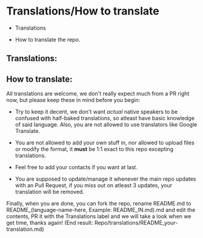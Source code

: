 # Translations/How to translate

* Translations


* How to translate the repo.

## Translations:



## How to translate:

All translations are welcome, we don't really expect much from a PR right now, but please keep these in mind before you begin:

- Try to keep it decent, we don't want *actual* native speakers to be confused with half-baked translations, so atleast have basic knowledge of said language. Also, you are not allowed to use translators like Google Translate.

- You are not allowed to add your own stuff in, nor allowed to upload files or modify the format, it **must** be 1:1 exact to this repo excepting translations.
 - Feel free to add your contacts if you want at last.

- You are supposed to update/manage it whenever the main repo updates with an Pull Request, if you miss out on atleast 3 updates, your translation will be removed.

Finally, when you are done, you can fork the repo, rename README.md to README_(language-name-here, Example: README_IN.md).md and edit the contents, PR it with the Translations label and we will take a look when we get time, thanks again! (End result: Repo/translations/README_your-translation.md)




